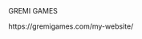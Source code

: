 <!DOCTYPE html>
<html>
<head>
</head> GREMI GAMES
<body>
  
</h1>
</p>
</body>
</html>
https://gremigames.com/my-website/
